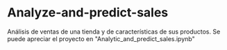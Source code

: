# Analyze-and-predict-sales
Análisis de ventas de una tienda y de características de sus productos.
Se puede apreciar el proyecto en "Analytic_and_predict_sales.ipynb"
